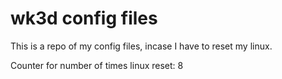 # wk3d config files

This is a repo of my config files, incase I have to reset my linux. 

Counter for number of times linux reset: 8
